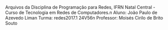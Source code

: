 Arquivos da Disciplina de Programação para Redes, IFRN Natal Central - Curso de Tecnologia em Redes de Computadores.n Aluno: João Paulo de Azevedo Liman Turma: redes2017.1 24V56n Professor: Moisés Cirilo de Brito Souto
